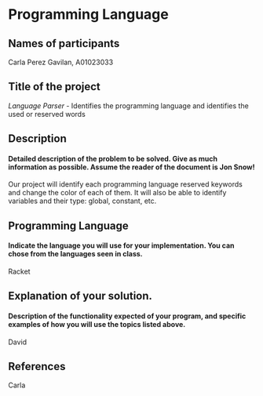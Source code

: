# Programming Language 

## Names of participants
Carla Perez Gavilan, A01023033

## Title of the project
_Language Parser_ - Identifies the programming language and identifies the used or reserved words 

## Description
#### Detailed description of the problem to be solved. Give as much information as possible. Assume the reader of the document is Jon Snow!
Our project will identify each programming language reserved keywords and change the color of each of them. It will also be able to identify variables and their type: global, constant, etc. 

## Programming Language 
#### Indicate the language you will use for your implementation. You can chose from the languages seen in class.
Racket 

## Explanation of your solution. 
#### Description of the functionality expected of your program, and specific examples of how you will use the topics listed above.
David

## References 
Carla
